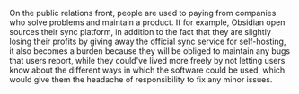 On the public relations front, people are used to paying from companies who solve problems and maintain a product. If for example, Obsidian open sources their sync platform, in addition to the fact that they are slightly losing their profits by giving away the official sync service for self-hosting, it also becomes
a burden because they will be obliged to maintain any bugs that users report, while they could've lived more freely by not letting users know about the different ways in which the software could be used, which would give them the headache of responsibility to fix any minor issues.

